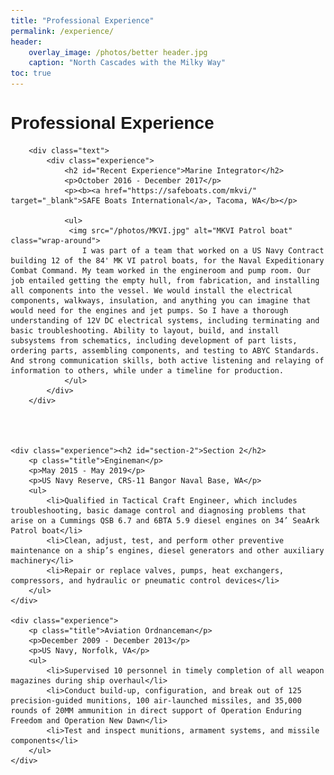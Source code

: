 ```yaml
---
title: "Professional Experience"
permalink: /experience/
header:
    overlay_image: /photos/better header.jpg
    caption: "North Cascades with the Milky Way"
toc: true
---
```


<html>
<head>
    <title>Professional Experience</title>
    <style>
        body {
            font-family: Arial, sans-serif;
            margin: 20px;
        }
        .experience {
            margin-bottom: 20px;
        }
        .title {
            font-weight: bold;
        }
        .wrap-around {
              float: left; /* Float the image to the left */
                 margin: 10px; /* Add some margin for spacing */
         }
    </style>
</head>
<body>
    <h1>Professional Experience</h1>

<body>
    <div class="content">
       
        <div class="text">
            <div class="experience">
                <h2 id="Recent Experience">Marine Integrator</h2>
                <p>October 2016 - December 2017</p>
                <p><b><a href="https://safeboats.com/mkvi/" target="_blank">SAFE Boats International</a>, Tacoma, WA</b></p>

                <ul>
                 <img src="/photos/MKVI.jpg" alt="MKVI Patrol boat" class="wrap-around">
                    I was part of a team that worked on a US Navy Contract building 12 of the 84' MK VI patrol boats, for the Naval Expeditionary Combat Command. My team worked in the engineroom and pump room. Our job entailed getting the empty hull, from fabrication, and installing all components into the vessel. We would install the electrical components, walkways, insulation, and anything you can imagine that would need for the engines and jet pumps. So I have a thorough understanding of 12V DC electrical systems, including terminating and basic troubleshooting. Ability to layout, build, and install subsystems from schematics, including development of part lists, ordering parts, assembling components, and testing to ABYC Standards. And strong communication skills, both active listening and relaying of information to others, while under a timeline for production.
                </ul>
            </div>
        </div>
   

 

    <div class="experience"><h2 id="section-2">Section 2</h2>
        <p class="title">Engineman</p>
        <p>May 2015 - May 2019</p>
        <p>US Navy Reserve, CRS-11 Bangor Naval Base, WA</p>
        <ul>
            <li>Qualified in Tactical Craft Engineer, which includes troubleshooting, basic damage control and diagnosing problems that arise on a Cummings QSB 6.7 and 6BTA 5.9 diesel engines on 34’ SeaArk Patrol boat</li>
            <li>Clean, adjust, test, and perform other preventive maintenance on a ship’s engines, diesel generators and other auxiliary machinery</li>
            <li>Repair or replace valves, pumps, heat exchangers, compressors, and hydraulic or pneumatic control devices</li>
        </ul>
    </div>

    <div class="experience">
        <p class="title">Aviation Ordnanceman</p>
        <p>December 2009 - December 2013</p>
        <p>US Navy, Norfolk, VA</p>
        <ul>
            <li>Supervised 10 personnel in timely completion of all weapon magazines during ship overhaul</li>
            <li>Conduct build-up, configuration, and break out of 125 precision-guided munitions, 100 air-launched missiles, and 35,000 rounds of 20MM ammunition in direct support of Operation Enduring Freedom and Operation New Dawn</li>
            <li>Test and inspect munitions, armament systems, and missile components</li>
        </ul>
    </div>
</body>
</html>
